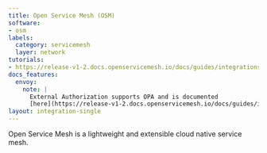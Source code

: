 ```yaml
---
title: Open Service Mesh (OSM)
software:
- osm
labels:
  category: servicemesh
  layer: network
tutorials:
- https://release-v1-2.docs.openservicemesh.io/docs/guides/integrations/external_auth_opa/
docs_features:
  envoy:
    note: |
      External Authorization supports OPA and is documented
      [here](https://release-v1-2.docs.openservicemesh.io/docs/guides/integrations/external_auth_opa/)
layout: integration-single
---
```

Open Service Mesh is a lightweight and extensible cloud native service mesh.
